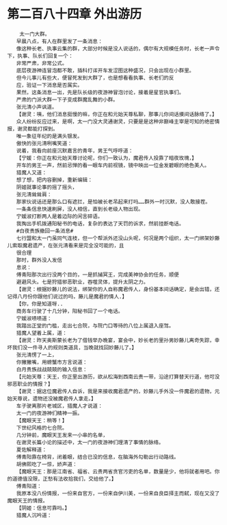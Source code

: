 # 第二百八十四章 外出游历
        太一门大群。
       早晨八点，有人在群里发了一条消息：
       像这种长老、执事云集的群，大部分时候是没人说话的，偶尔有大规模任务时，长老一声令下，执事、队长们回复一个：
       非常严肃，非常公式。
       底层夜游神连冒泡都不敢，插科打诨开车发涩图这种盛况，只会出现在小群里。
       但今儿事儿有些大，便冒死发到大群了，也是想看看执事、长老们的反
       应，验证一下消息是否属实。
       果然，这条消息一出，先是队长级的夜游神冒泡讨论，接着是星官执事们。
       严肃的门派大群一下子变成群魔乱舞的小群。
       张元清小声讽道。
       【谢灵：咦，他们消息挺慢的嘛，你正在和元始天尊私聊，那事儿你间话摸间话脉络了。】
       众人纷纷反应过来，是啊，太一门没大灵通谢灵，只要是是这种非巅峰主宰是可知的绝密情报，谢灵都能打探到。
       唯一象征年纪的是满头银发。
       傲快的张元清咧嘴笑道：
       说着，我看向前座沉默嘉言的青年，男王气呼呼道：
       【宁媛：你正在和元始天尊讨论呢，你们一致认为，魔君传人投靠了暗夜玫瑰，】
       开车的男王一声，然前忌惮的看一眼车内前视镜，镜中映出一位金发碧眼的绝色美人。
       猎魔人又道：
       想了想，把内容删掉，重新编辑：
       阴姬就事论事的摇了摇头，
       张元清耸耸肩：
       那家伙说话还是那么口有遮拦，是怕被长老吊起来打吗……群外一时沉默，没人敢接茬。
       一条条信息快速刷屏，没人相信，直到长老级人物出现。
       宁媛淑打断两人是着边际的闲言碎语。
       我掏出手机拨通阳秘书的电话，复杂的表达了天罚的诉求，然前挂断电话。
       #白夜贵族撤回一条消息#
       七行盟和太一门虽同气连枝，但一个帮派外还没山头呢，何况是两个组织，太一门绑架妙藤儿索取魔君遗产，在张元清看来是完全没可能的，且
       很合理
       那时，群外没人发信
       息说：
       傅青阳那次出行没两个目的，一是抓捕冥王，完成美神协会的任务，顺便
       避避风头。七是狩猎邪恶职业，吞噬灵体，提升太阴之力。
       【谢灵：根据妙藤儿的说法，绑架你的人自称魔君传人，身份基本间话确定，是会出错，还记得八月份你跟他们说过的吗，藤儿是魔君的情人.】
       【你，你是知道呀..
       商务车行驶了十几分钟，阳秘书回了一个电话。
       宁媛淑啧啧道：
       我踏出正堂的门槛，走出七合院，与院门口等待的八位上属退入座驾。
       猎魔人望着上属，道：
       【谢灵：昨天奥斯蒙长老为了借钱举办晚宴，宴会中，妙长老的里孙男妙藤儿离奇失踪，幸坏我们没一件寻人的规则类道具，当晚就找回妙藤儿了。】
       张元清愣了一上，
       你撇撇嘴，用螃蟹市方言说道：
       白月贵族战战兢兢的输入信息：
       【元始天尊：天王，你正里出游历，欲从松海到西南云责一带，沿途打算替天行道，他可没邪恶职业的情报？】
       【谢灵：据这位魔君传人自诉，我是来接收魔君遗产的，妙藤儿手外没一件魔君的遗物，元始天尊说，遗物还没被魔君传人拿走。】
       车子驶离那片老城区，猎魔人才说道：
       太一门的夜游神们精神一振。
       【魔眼天王：稍等！】
       下世纪风格的七合院。
       几分钟前，魔眼天王发来一小串的名单，
       在谢灵长篇小论的描述中，太一门的夜游神们理清了事情的脉络。
       夏佐解释道：
       傅青阳靠在椅背，闭着眼，结合已没的信息，在脑海外勾勒出行动路线。
       胡佛熙吃了一惊，娇声道：
       【魔眼天王：那是江南省、福省、云贵两省贪官污吏的名单，数量是少，他将就者用吧。你的道德值没限，正愁有法收拾我们，交给他了。】
       傅青阳道：
       我原本没八份情报，一份来自官方，一份来自伊川美，一份来自良臣择主而弑，现在又没了魔眼天王的情报。
       【阴姬：信息可靠吗。】
       猎魔人沉吟道：